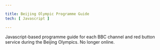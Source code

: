 ```yaml
---

title: Beijing Olympic Programme Guide
tech: [ Javascript ]

---
```


Javascript-based programme guide for each BBC channel and red button service during the Beijing Olympics. No longer online.